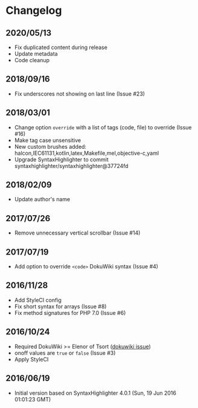 # Changelog

## 2020/05/13

* Fix duplicated content during release
* Update metadata
* Code cleanup

## 2018/09/16

* Fix underscores not showing on last line (Issue #23)

## 2018/03/01

* Change option `override` with a list of tags (code, file) to override (Issue #16)
* Make tag case unsensitive
* New custom brushes added: halcon,IEC61131,kotlin,latex,Makefile,mel,objective-c,yaml
* Upgrade SyntaxHighlighter to commit syntaxhighlighter/syntaxhighlighter@37724fd

## 2018/02/09

* Update author's name

## 2017/07/26

* Remove unnecessary vertical scrollbar (Issue #14)

## 2017/07/19

* Add option to override `<code>` DokuWiki syntax (Issue #4)

## 2016/11/28

* Add StyleCI config
* Fix short syntax for arrays (Issue #8)
* Fix method signatures for PHP 7.0 (Issue #6)

## 2016/10/24

* Required DokuWiki >= Elenor of Tsort ([dokuwiki issue](https://github.com/splitbrain/dokuwiki/pull/1549))
* onoff values are `true` or `false` (Issue #3)
* Apply StyleCI

## 2016/06/19

* Initial version based on SyntaxHighlighter 4.0.1 (Sun, 19 Jun 2016 01:01:23 GMT)
